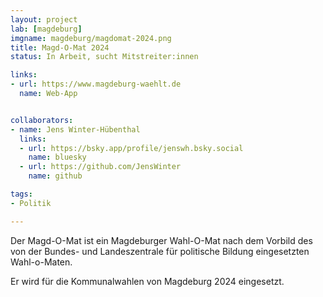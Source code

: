 ```yaml
---
layout: project
lab: [magdeburg]
imgname: magdeburg/magdomat-2024.png
title: Magd-O-Mat 2024
status: In Arbeit, sucht Mitstreiter:innen

links:
- url: https://www.magdeburg-waehlt.de
  name: Web-App


collaborators:
- name: Jens Winter-Hübenthal
  links:
  - url: https://bsky.app/profile/jenswh.bsky.social
    name: bluesky
  - url: https://github.com/JensWinter
    name: github

tags:
- Politik

---
```


Der Magd-O-Mat ist ein Magdeburger Wahl-O-Mat nach dem Vorbild des von der Bundes- und Landeszentrale für politische Bildung eingesetzten Wahl-o-Maten.

Er wird für die Kommunalwahlen von Magdeburg 2024 eingesetzt.
